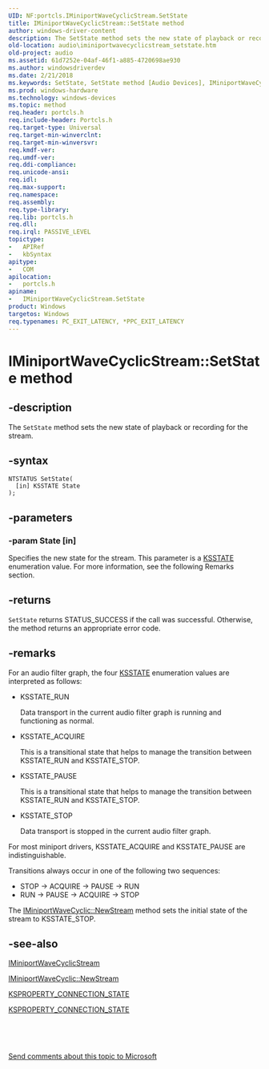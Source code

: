 ```yaml
---
UID: NF:portcls.IMiniportWaveCyclicStream.SetState
title: IMiniportWaveCyclicStream::SetState method
author: windows-driver-content
description: The SetState method sets the new state of playback or recording for the stream.
old-location: audio\iminiportwavecyclicstream_setstate.htm
old-project: audio
ms.assetid: 61d7252e-04af-46f1-a885-4720698ae930
ms.author: windowsdriverdev
ms.date: 2/21/2018
ms.keywords: SetState, SetState method [Audio Devices], IMiniportWaveCyclicStream, portcls/IMiniportWaveCyclicStream::SetState, audio.iminiportwavecyclicstream_setstate, audmp-routines_46474aab-87da-4121-9cb8-ee8b280c7852.xml, IMiniportWaveCyclicStream::SetState, IMiniportWaveCyclicStream interface [Audio Devices], SetState method, SetState method [Audio Devices], IMiniportWaveCyclicStream interface
ms.prod: windows-hardware
ms.technology: windows-devices
ms.topic: method
req.header: portcls.h
req.include-header: Portcls.h
req.target-type: Universal
req.target-min-winverclnt: 
req.target-min-winversvr: 
req.kmdf-ver: 
req.umdf-ver: 
req.ddi-compliance: 
req.unicode-ansi: 
req.idl: 
req.max-support: 
req.namespace: 
req.assembly: 
req.type-library: 
req.lib: portcls.h
req.dll: 
req.irql: PASSIVE_LEVEL
topictype:
-	APIRef
-	kbSyntax
apitype:
-	COM
apilocation:
-	portcls.h
apiname:
-	IMiniportWaveCyclicStream.SetState
product: Windows
targetos: Windows
req.typenames: PC_EXIT_LATENCY, *PPC_EXIT_LATENCY
---
```


# IMiniportWaveCyclicStream::SetState method


## -description


The <code>SetState</code> method sets the new state of playback or recording for the stream.


## -syntax


````
NTSTATUS SetState(
  [in] KSSTATE State
);
````


## -parameters




### -param State [in]

Specifies the new state for the stream. This parameter is a <a href="..\ks\ne-ks-pksstate.md">KSSTATE</a> enumeration value. For more information, see the following Remarks section.


## -returns



<code>SetState</code> returns STATUS_SUCCESS if the call was successful. Otherwise, the method returns an appropriate error code.




## -remarks



For an audio filter graph, the four <a href="..\ks\ne-ks-pksstate.md">KSSTATE</a> enumeration values are interpreted as follows:

<ul>
<li>
KSSTATE_RUN 

Data transport in the current audio filter graph is running and functioning as normal.

</li>
<li>
KSSTATE_ACQUIRE 

This is a transitional state that helps to manage the transition between KSSTATE_RUN and KSSTATE_STOP.

</li>
<li>
KSSTATE_PAUSE 

This is a transitional state that helps to manage the transition between KSSTATE_RUN and KSSTATE_STOP. 

</li>
<li>
KSSTATE_STOP 

Data transport is stopped in the current audio filter graph.

</li>
</ul>
For most miniport drivers, KSSTATE_ACQUIRE and KSSTATE_PAUSE are indistinguishable.

Transitions always occur in one of the following two sequences:

<ul>
<li>
STOP -&gt; ACQUIRE -&gt; PAUSE -&gt; RUN

</li>
<li>
RUN -&gt; PAUSE -&gt; ACQUIRE -&gt; STOP

</li>
</ul>
The <a href="https://msdn.microsoft.com/library/windows/hardware/ff536723">IMiniportWaveCyclic::NewStream</a> method sets the initial state of the stream to KSSTATE_STOP. 




## -see-also

<a href="..\portcls\nn-portcls-iminiportwavecyclicstream.md">IMiniportWaveCyclicStream</a>



<a href="https://msdn.microsoft.com/library/windows/hardware/ff536723">IMiniportWaveCyclic::NewStream</a>



<a href="https://msdn.microsoft.com/library/windows/hardware/ff565110">KSPROPERTY_CONNECTION_STATE</a>



<a href="https://msdn.microsoft.com/library/windows/hardware/ff565110">KSPROPERTY_CONNECTION_STATE</a>



 

 

<a href="mailto:wsddocfb@microsoft.com?subject=Documentation%20feedback [audio\audio]:%20IMiniportWaveCyclicStream::SetState method%20 RELEASE:%20(2/21/2018)&amp;body=%0A%0APRIVACY STATEMENT%0A%0AWe use your feedback to improve the documentation. We don't use your email address for any other purpose, and we'll remove your email address from our system after the issue that you're reporting is fixed. While we're working to fix this issue, we might send you an email message to ask for more info. Later, we might also send you an email message to let you know that we've addressed your feedback.%0A%0AFor more info about Microsoft's privacy policy, see http://privacy.microsoft.com/en-us/default.aspx." title="Send comments about this topic to Microsoft">Send comments about this topic to Microsoft</a>

